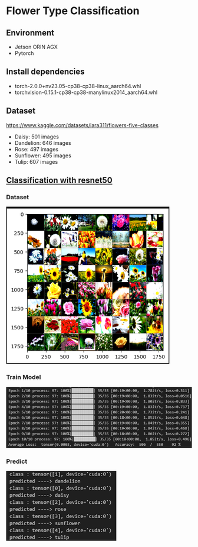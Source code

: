 # Flower Type Classification

## Environment 

- Jetson ORIN AGX
- Pytorch

## Install dependencies

- torch-2.0.0+nv23.05-cp38-cp38-linux_aarch64.whl
- torchvision-0.15.1-cp38-cp38-manylinux2014_aarch64.whl

## Dataset

https://www.kaggle.com/datasets/lara311/flowers-five-classes

- Daisy: 501 images
- Dandelion: 646 images
- Rose: 497 images
- Sunflower: 495 images
- Tulip: 607 images

## [Classification with resnet50](https://github.com/shadowdk3/flower_type_classification/blob/master/notebook/classification.ipynb)

### Dataset

![](/ref/dataset.png)

### Train Model

![](/ref/train.png)

### Predict

![](/ref/predict.png)
